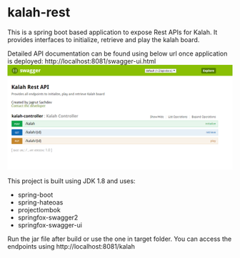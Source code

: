 # kalah-rest

This is a spring boot based application to expose Rest APIs for Kalah.
It provides interfaces to initialize, retrieve and play the kalah board.

Detailed API documentation can be found using below url once application is deployed: 
http://localhost:8081/swagger-ui.html
![API Documentation](docs/swagger-ui-operations.png)

This project is built using JDK 1.8 and uses:
- spring-boot
- spring-hateoas
- projectlombok
- springfox-swagger2
- springfox-swagger-ui

Run the jar file after build or use the one in target folder.
You can access the endpoints using http://localhost:8081/kalah


